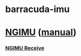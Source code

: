 # barracuda-imu

# [NGIMU](https://x-io.co.uk/ngimu/) ([manual](https://x-io.co.uk/downloads/NGIMU-User-Manual-v1.6.pdf))
### [NGIMU Receive](https://github.com/xioTechnologies/NGIMU-C-Cpp-Example)